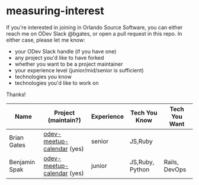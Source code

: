 # measuring-interest

If you're interested in joining in Orlando Source Software, you can either reach me on ODev Slack @bgates, or open a pull request in this repo. In either case, please let me know:

* your ODev Slack handle (if you have one)
* any project you'd like to have forked
* whether you want to be a project maintainer
* your experience level (junior/mid/senior is sufficient)
* technologies you know
* technologies you'd like to work on

Thanks!

| Name         | Project (maintain?)  | Experience  | Tech You Know  | Tech You Want  |
|--------------|-------------|-------------|----------------|----------------|
| Brian Gates  | [odev-meetup-calendar](https://github.com/orlando-source-software/odev-meetup-calendar) (yes)   | senior      | JS,Ruby        |                |
| Benjamin Spak  | [odev-meetup-calendar](https://github.com/orlando-source-software/odev-meetup-calendar) (yes)   | junior      | JS,Ruby, Python        |   Rails, DevOps   |
